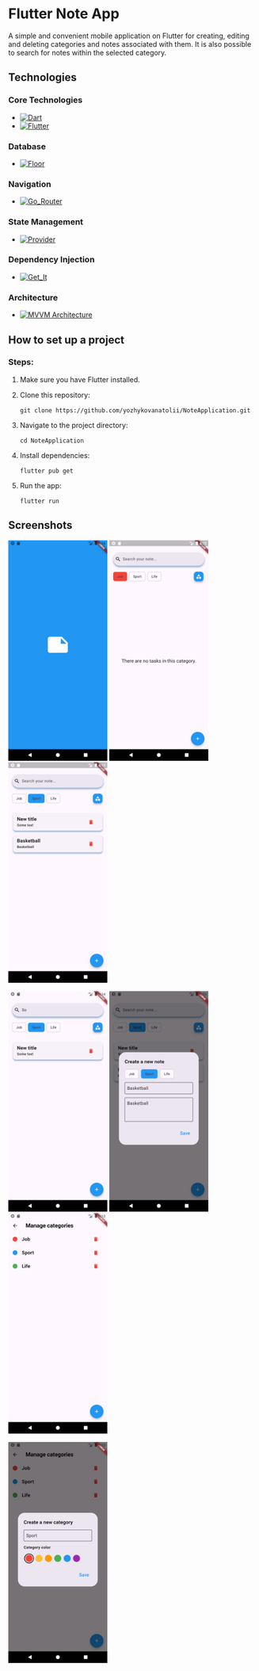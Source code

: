 # Flutter Note App

A simple and convenient mobile application on Flutter for creating, editing and deleting categories and notes associated with them. It is also possible to search for notes within the selected category.

## Technologies

### Core Technologies

- [![Dart][dart-shield]][dart-url]
- [![Flutter][flutter-shield]][flutter-url]

### Database

- [![Floor][floor-shield]][floor-url]

### Navigation

- [![Go_Router][go_router-shield]][go_router-url]

### State Management

- [![Provider][provider-shield]][provider-url]

### Dependency Injection

- [![Get_It][get_it-shield]][get_it-url]

### Architecture

- [![MVVM Architecture][mvvmarchitecture-shield]][mvvmarchitecture-url]

## How to set up a project
### Steps:
1. Make sure you have Flutter installed.
2. Clone this repository:

   ```
   git clone https://github.com/yozhykovanatolii/NoteApplication.git
   ```
4. Navigate to the project directory:

   ```
   cd NoteApplication
   ```
5. Install dependencies:

   ```
   flutter pub get
   ```
6. Run the app:

   ```
   flutter run
   ```

## Screenshots
<p>
  <img src="screenshots/screen1.png" width="200"/>
  <img src="screenshots/screen2.png" width="200"/>
  <img src="screenshots/screen3.png" width="200"/>
</p>
<p>
  <img src="screenshots/screen4.png" width="200"/>
  <img src="screenshots/screen5.png" width="200"/>
  <img src="screenshots/screen6.png" width="200"/>
</p>
<p>
  <img src="screenshots/screen7.png" width="200"/>
</p>


[dart-shield]: https://img.shields.io/static/v1?message=v3.6.0&color=orange&label=Dart
[dart-url]: https://dart.dev/

[flutter-shield]: https://img.shields.io/static/v1?message=v3.27.1&color=yellow&label=Flutter
[flutter-url]: https://docs.flutter.dev/

[floor-shield]: https://img.shields.io/static/v1?message=v1.5.0&color=blue&label=Floor
[floor-url]: https://pub.dev/packages/floor

[go_router-shield]: https://img.shields.io/static/v1?message=v14.6.3&color=purple&label=Go_Router
[go_router-url]: https://pub.dev/packages/go_router

[provider-shield]: https://img.shields.io/static/v1?message=v6.1.2&color=green&label=Provider
[provider-url]: https://pub.dev/packages/provider

[get_it-shield]: https://img.shields.io/static/v1?message=v8.0.3&color=white&label=Get_It
[get_it-url]: https://pub.dev/packages/get_it

[mvvmarchitecture-shield]: https://img.shields.io/static/v1?message=Structured%20Design&color=red&label=MVVM%20Architecture
[mvvmarchitecture-url]: https://www.digitalocean.com/community/tutorials/android-mvvm-design-pattern
